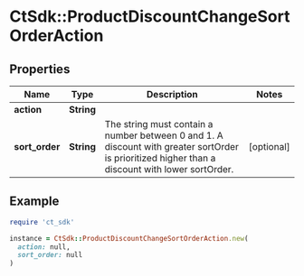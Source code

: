 # CtSdk::ProductDiscountChangeSortOrderAction

## Properties

| Name | Type | Description | Notes |
| ---- | ---- | ----------- | ----- |
| **action** | **String** |  |  |
| **sort_order** | **String** | The string must contain a number between 0 and 1. A discount with greater sortOrder is prioritized higher than a discount with lower sortOrder. | [optional] |

## Example

```ruby
require 'ct_sdk'

instance = CtSdk::ProductDiscountChangeSortOrderAction.new(
  action: null,
  sort_order: null
)
```

